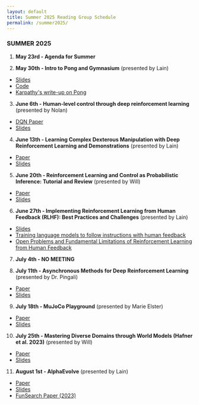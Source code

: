 ```yaml
---
layout: default
title: Summer 2025 Reading Group Schedule
permalink: /summer2025/
---
```


### SUMMER 2025

1) **May 23rd - Agenda for Summer** 

2) **May 30th - Intro to Pong and Gymnasium** (presented by Lain)

* [Slides](https://github.com/sumust/mlreadinggroup/blob/main/Intro%20to%20Pong%2C%20Gym.pdf)
* [Code](https://colab.research.google.com/drive/16_dKbAFmrOyfHyDp9sQkHwVXCQ9BIg_x?usp=sharing)
* [Karpathy's write-up on Pong](https://karpathy.github.io/2016/05/31/rl/)
  
3) **June 6th - Human-level control through deep reinforcement learning** (presented by Nolan)

* [DQN Paper](https://www.nature.com/articles/nature14236)
* [Slides](https://github.com/sumust/mlreadinggroup/blob/main/Deep%20Q-Networks%20Presentation.pdf)

4) **June 13th - Learning Complex Dexterous Manipulation with Deep Reinforcement Learning and Demonstrations** (presented by Lain)
* [Paper](https://arxiv.org/abs/1709.10087)
* [Slides](https://github.com/sumust/mlreadinggroup/blob/main/dexterous%20manipulation.pdf)
  
5) **June 20th - Reinforcement Learning and Control as Probabilistic Inference: Tutorial and Review** (presented by Will)
* [Paper](https://arxiv.org/abs/1805.00909)
* [Slides](https://github.com/sumust/mlreadinggroup/blob/main/TrustRegionMethods.pptx)

6) **June 27th - Implementing Reinforcement Learning from Human Feedback (RLHF): Best Practices and Challenges** (presented by Lain)
* [Slides](https://utexas-my.sharepoint.com/:p:/g/personal/zsm424_my_utexas_edu/EagBBEuFivVBsOtfOTDPtbcBlUpNzgLmjKGZy2XBWMRQCg?e=7fPRYf) 
* [Training language models to follow instructions with human feedback](https://arxiv.org/pdf/2203.02155)
* [Open Problems and Fundamental Limitations of Reinforcement Learning from Human Feedback](https://arxiv.org/pdf/2307.15217)

7) **July 4th - NO MEETING**

8) **July 11th - Asynchronous Methods for Deep Reinforcement Learning** (presented by Dr. Pingali)
*  [Paper](https://arxiv.org/pdf/1602.01783)
*  [Slides](https://github.com/sumust/mlreadinggroup/blob/main/AsynchronousRL.pdf)
  
9) **July 18th - MuJoCo Playground** (presented by Marie Elster)
* [Paper](https://arxiv.org/abs/2502.08844)
* [Slides](https://github.com/sumust/mlreadinggroup/blob/main/MuJoCo%20Playground_Marie%20Elster.pdf)
  
10) **July 25th - Mastering Diverse Domains through World Models (Hafner et al. 2023)** (presented by Will)
* [Paper](https://arxiv.org/abs/2301.04104)
* [Slides](https://github.com/sumust/mlreadinggroup/blob/main/dreamer.pdf)
  
11) **August 1st - AlphaEvolve** (presented by Lain)
* [Paper](https://storage.googleapis.com/deepmind-media/DeepMind.com/Blog/alphaevolve-a-gemini-powered-coding-agent-for-designing-advanced-algorithms/AlphaEvolve.pdf)
* [Slides](https://github.com/sumust/mlreadinggroup/blob/main/AlphaEvolve%20Slides.pdf)
* [FunSearch Paper (2023)](https://www.nature.com/articles/s41586-023-06924-6)
  

